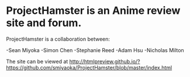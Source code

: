 # ProjectHamster is an Anime review site and forum.

ProjectHamster is a collaboration between:

-Sean Miyoka
-Simon Chen
-Stephanie Reed
-Adam Hsu
-Nicholas Milton

The site can be viewed at
http://htmlpreview.github.io/?https://github.com/smiyaoka/ProjectHamster/blob/master/index.html
